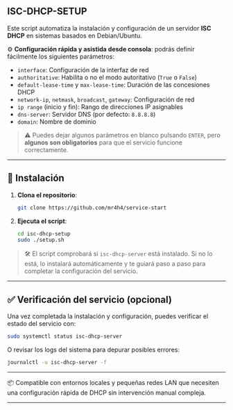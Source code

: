 ## ISC-DHCP-SETUP

Este script automatiza la instalación y configuración de un servidor **ISC DHCP** en sistemas basados en Debian/Ubuntu.

⚙️ **Configuración rápida y asistida desde consola**: podrás definir fácilmente los siguientes parámetros:

- `interface`: Configuración de la interfaz de red
- `authoritative`: Habilita o no el modo autoritativo (`True` o `False`)
- `default-lease-time` y `max-lease-time`: Duración de las concesiones DHCP
- `network-ip`, `netmask`, `broadcast`, `gateway`: Configuración de red
- `ip range` (inicio y fin): Rango de direcciones IP asignables
- `dns-server`: Servidor DNS (por defecto: `8.8.8.8`)
- `domain`: Nombre de dominio

> ⚠️ Puedes dejar algunos parámetros en blanco pulsando `ENTER`, pero **algunos son obligatorios** para que el servicio funcione correctamente.

---

## 🚀 Instalación

1. **Clona el repositorio**:
   ```bash
   git clone https://github.com/mr4h4/service-start
   ```

2. **Ejecuta el script**:
   ```bash
   cd isc-dhcp-setup
   sudo ./setup.sh
   ```

> 🛠️ El script comprobará si `isc-dhcp-server` está instalado. Si no lo está, lo instalará automáticamente y te guiará paso a paso para completar la configuración del servicio.

---

## ✅ Verificación del servicio (opcional)

Una vez completada la instalación y configuración, puedes verificar el estado del servicio con:

```bash
sudo systemctl status isc-dhcp-server
```

O revisar los logs del sistema para depurar posibles errores:

```bash
journalctl -u isc-dhcp-server -f
```

---

📦 Compatible con entornos locales y pequeñas redes LAN que necesiten una configuración rápida de DHCP sin intervención manual compleja.

---
